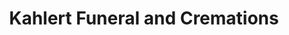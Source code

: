 ---
title: "Kahlert Funeral and Cremations"
url: /maysville/kahlert-funeral-and-cremations/
shop: funeral directors
---